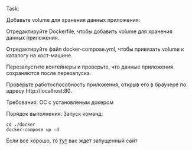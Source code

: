 Task:

Добавьте volume для хранения данных приложения:

Отредактируйте Dockerfile, чтобы добавить volume для хранения данных приложения.

Отредактируйте файл docker-compose.yml, чтобы привязать volume к каталогу на хост-машине.

Перезапустите контейнеры и проверьте, что данные приложения сохраняются после перезапуска.

Проверьте работоспособность приложения, открыв его в браузере по адресу http://localhost:80.

Требования:
ОС с установленым докером

Порядок выполнения: 
Запуск команд:

    cd ./docker
    docker-compose up -d

Если все хорошо, то [тут](http://localhost:80) вас ждет запущенный сайт
